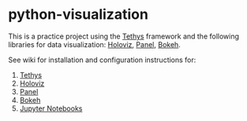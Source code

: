 # python-visualization
This is a practice project using the [Tethys](http://www.tethysplatform.org) framework and the following libraries for data visualization: [Holoviz](https://holoviz.org), [Panel](https://panel.holoviz.org), [Bokeh](https://bokeh.org).

See wiki for installation and configuration instructions for:
1. [Tethys](https://github.com/shylaclark/python-visualization/blob/master/docs/tethys.md)
2. [Holoviz](https://github.com/shylaclark/python-visualization/blob/master/docs/holoviz.md)
3. [Panel](https://github.com/shylaclark/python-visualization/wiki/Panel)
4. [Bokeh](https://github.com/shylaclark/python-visualization/wiki/Bokeh)
5. [Jupyter Notebooks](https://github.com/shylaclark/python-visualization/wiki/Jupyter-Notebooks)
